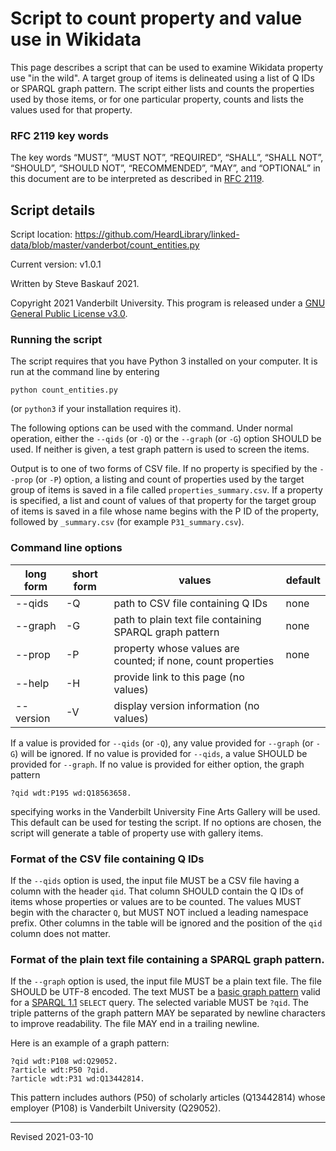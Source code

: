 # Script to count property and value use in Wikidata

This page describes a script that can be used to examine Wikidata property use "in the wild". A target group of items is delineated using a list of Q IDs or SPARQL graph pattern. The script either lists and counts the properties used by those items, or for one particular property, counts and lists the values used for that property.

### RFC 2119 key words

The key words “MUST”, “MUST NOT”, “REQUIRED”, “SHALL”, “SHALL NOT”, “SHOULD”, “SHOULD NOT”, “RECOMMENDED”, “MAY”, and “OPTIONAL” in this document are to be interpreted as described in [RFC 2119](https://tools.ietf.org/html/rfc2119).

## Script details

Script location: <https://github.com/HeardLibrary/linked-data/blob/master/vanderbot/count_entities.py>

Current version: v1.0.1

Written by Steve Baskauf 2021.

Copyright 2021 Vanderbilt University. This program is released under a [GNU General Public License v3.0](http://www.gnu.org/licenses/gpl-3.0).

### Running the script

The script requires that you have Python 3 installed on your computer. It is run at the command line by entering

```
python count_entities.py
```

(or `python3` if your installation requires it). 

The following options can be used with the command. Under normal operation, either the `--qids` (or `-Q`) or the `--graph` (or `-G`) option SHOULD be used. If neither is given, a test graph pattern is used to screen the items.

Output is to one of two forms of CSV file. If no property is specified by the `--prop` (or `-P`) option, a listing and count of properties used by the target group of items is saved in a file called `properties_summary.csv`. If a property is specified, a list and count of values of that property for the target group of items is saved in a file whose name begins with the P ID of the property, followed by `_summary.csv` (for example `P31_summary.csv`).

### Command line options

| long form | short form | values | default |
| --------- | ---------- | ------ | ------- |
| --qids | -Q | path to CSV file containing Q IDs | none |
| --graph | -G | path to plain text file containing SPARQL graph pattern | none |
| --prop | -P | property whose values are counted; if none, count properties | none |
| --help | -H | provide link to this page (no values) |  |
| --version | -V | display version information (no values) |  |

If a value is provided for `--qids` (or `-Q`), any value provided for `--graph` (or `-G`) will be ignored.  If no value is provided for `--qids`, a value SHOULD be provided for `--graph`. If no value is provided for either option, the graph pattern 

```
?qid wdt:P195 wd:Q18563658.
```

specifying works in the Vanderbilt University Fine Arts Gallery will be used. This default can be used for testing the script. If no options are chosen, the script will generate a table of property use with gallery items. 

### Format of the CSV file containing Q IDs

If the `--qids` option is used, the input file MUST be a CSV file having a column with the header `qid`. That column SHOULD contain the Q IDs of items whose properties or values are to be counted. The values MUST begin with the character `Q`, but MUST NOT inclued a leading namespace prefix. Other columns in the table will be ignored and the position of the `qid` column does not matter.

### Format of the plain text file containing a SPARQL graph pattern.

If the `--graph` option is used, the input file MUST be a plain text file. The file SHOULD be UTF-8 encoded. The text MUST be a [basic graph pattern](https://www.w3.org/TR/sparql11-query/#BasicGraphPatterns) valid for a [SPARQL 1.1](https://www.w3.org/TR/sparql11-query/) `SELECT` query. The selected variable MUST be `?qid`. The triple patterns of the graph pattern MAY be separated by newline characters to improve readability. The file MAY end in a trailing newline.

Here is an example of a graph pattern:

```
?qid wdt:P108 wd:Q29052.
?article wdt:P50 ?qid.
?article wdt:P31 wd:Q13442814.
```

This pattern includes authors (P50) of scholarly articles (Q13442814) whose employer (P108) is Vanderbilt University (Q29052). 

----
Revised 2021-03-10
